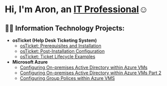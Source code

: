 <h1>Hi, I'm Aron, an <a href="https://linkedin.com/in/Josh">IT Professional</a>☺</h1>

<h2>👨‍💻 Information Technology Projects:</h2>

- <b>osTicket (Help Desk Ticketing System)</b>
  - [osTicket: Prerequisites and Installation](https://github.com/EundoPak/osticket-prereq)
  - [osTicket: Post-Installation Configuration](https://github.com/EundoPak/osticket-post)
  - [osTicket: Ticket Lifecycle Examples](https://github.com/EundoPak/ticket-life)
- <b>Microsoft Azure</b>
  - [Configuring On-premises Active Directory within Azure VMs](https://github.com/EundoPak/ad-config)
  - [Configuring On-premises Active Directory within Azure VMs Part 2](https://github.com/EundoPak/ad-config2)
  - [Configuring Group Polices within Azure VMS](https://github.com/EundoPak/gpo-config)

